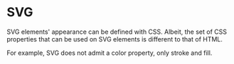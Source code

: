 # SVG

SVG elements' appearance can be defined with CSS. Albeit, the set of CSS properties that can be used on SVG elements is different to that of HTML.

For example, SVG does not admit a color property, only stroke and fill.
